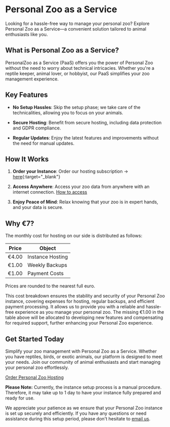 # Personal Zoo as a Service

Looking for a hassle-free way to manage your personal zoo? Explore Personal Zoo as a Service—a convenient solution tailored to animal enthusiasts like you. 

## What is Personal Zoo as a Service?

PersonalZoo as a Service (PaaS) offers you the power of Personal Zoo without the need to worry about technical intricacies. Whether you're a reptile keeper, animal lover, or hobbyist, our PaaS simplifies your zoo management experience.

## Key Features

- **No Setup Hassles**: Skip the setup phase; we take care of the technicalities, allowing you to focus on your animals.

- **Secure Hosting**: Benefit from secure hosting, including data protection and GDPR compliance.

- **Regular Updates**: Enjoy the latest features and improvements without the need for manual updates.

## How It Works

1. **Order your Instance**: Order our hosting subscription -> [here](https://buy.stripe.com/8wMeVm3ic7mB3OE8ww){:target="_blank"}

2. **Access Anywhere**: Access your zoo data from anywhere with an internet connection. [How to access](/hosting/access)

3. **Enjoy Peace of Mind**: Relax knowing that your zoo is in expert hands, and your data is secure.

## Why €7?

The monthly cost for hosting on our side is distributed as follows:

| Price | Object |
| --- | --- |
| €4.00 | Instance Hosting |
| €1.00 | Weekly Backups |
| €1.00 | Payment Costs |

Prices are rounded to the nearest full euro.

This cost breakdown ensures the stability and security of your Personal Zoo instance, covering expenses for hosting, regular backups, and efficient payment processing. It allows us to provide you with a reliable and hassle-free experience as you manage your personal zoo. The missing €1.00 in the table above will be allocated to developing new features and compensating for required support, further enhancing your Personal Zoo experience.


## Get Started Today

Simplify your zoo management with Personal Zoo as a Service. Whether you have reptiles, birds, or exotic animals, our platform is designed to meet your needs. Join our community of animal enthusiasts and start managing your personal zoo effortlessly.

[Order Personal Zoo Hosting](https://buy.stripe.com/8wM14w4mg7mB70QfYZ)

**Please Note:** Currently, the instance setup process is a manual procedure. Therefore, it may take up to 1 day to have your instance fully prepared and ready for use.

We appreciate your patience as we ensure that your Personal Zoo instance is set up securely and efficiently. If you have any questions or need assistance during this setup period, please don't hesitate to [email us](mailto:support@personal-zoo.com).
